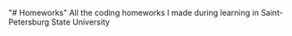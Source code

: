 "# Homeworks" 
All the coding homeworks I made during learning in Saint-Petersburg State University
